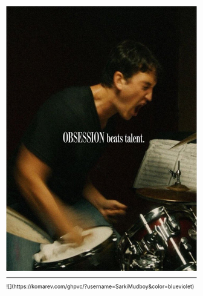 <img src="https://github.com/SarkiMudboy/SarkiMudboy/blob/main/20241105_141748.jpg" alt="Banner of a quote I like" height="700" width=600>
<hr>
![](https://komarev.com/ghpvc/?username=SarkiMudboy&color=blueviolet)
